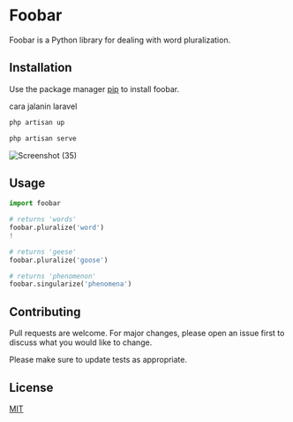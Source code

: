 # Foobar

Foobar is a Python library for dealing with word pluralization.

## Installation

Use the package manager [pip](https://pip.pypa.io/en/stable/) to install foobar.

cara jalanin laravel
```bash
php artisan up

php artisan serve
```

![Screenshot (35)](https://github.com/user-attachments/assets/ed6ec473-2ac8-4ea4-93e5-51036a1b8557)


## Usage

```python
import foobar

# returns 'words'
foobar.pluralize('word')
!

# returns 'geese'
foobar.pluralize('goose')

# returns 'phenomenon'
foobar.singularize('phenomena')
```

## Contributing

Pull requests are welcome. For major changes, please open an issue first
to discuss what you would like to change.

Please make sure to update tests as appropriate.

## License

[MIT](https://choosealicense.com/licenses/mit/)
